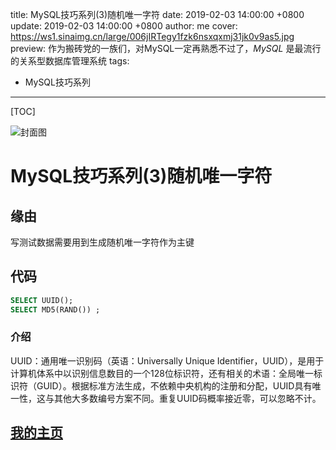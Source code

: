 title:  MySQL技巧系列(3)随机唯一字符
date: 2019-02-03 14:00:00 +0800
update: 2019-02-03 14:00:00 +0800
author: me
cover: https://ws1.sinaimg.cn/large/006jIRTegy1fzk6nsxqxmj31jk0v9as5.jpg
preview:  作为搬砖党的一族们，对MySQL一定再熟悉不过了，*MySQL* 是最流行的关系型数据库管理系统
tags:

  -  MySQL技巧系列

---



[TOC]

![封面图](https://ws1.sinaimg.cn/large/006jIRTegy1fzk6nsxqxmj31jk0v9as5.jpg)

# MySQL技巧系列(3)随机唯一字符

## 缘由

写测试数据需要用到生成随机唯一字符作为主键

## 代码

```sql
SELECT UUID(); 
SELECT MD5(RAND()) ;
```

### 介绍

UUID：通用唯一识别码（英语：Universally Unique Identifier，UUID），是用于计算机体系中以识别信息数目的一个128位标识符，还有相关的术语：全局唯一标识符（GUID）。根据标准方法生成，不依赖中央机构的注册和分配，UUID具有唯一性，这与其他大多数编号方案不同。重复UUID码概率接近零，可以忽略不计。

## [我的主页](https://suveng.github.io/blog/)























